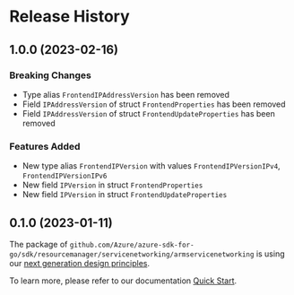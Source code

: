 # Release History

## 1.0.0 (2023-02-16)
### Breaking Changes

- Type alias `FrontendIPAddressVersion` has been removed
- Field `IPAddressVersion` of struct `FrontendProperties` has been removed
- Field `IPAddressVersion` of struct `FrontendUpdateProperties` has been removed

### Features Added

- New type alias `FrontendIPVersion` with values `FrontendIPVersionIPv4`, `FrontendIPVersionIPv6`
- New field `IPVersion` in struct `FrontendProperties`
- New field `IPVersion` in struct `FrontendUpdateProperties`


## 0.1.0 (2023-01-11)

The package of `github.com/Azure/azure-sdk-for-go/sdk/resourcemanager/servicenetworking/armservicenetworking` is using our [next generation design principles](https://azure.github.io/azure-sdk/general_introduction.html).

To learn more, please refer to our documentation [Quick Start](https://aka.ms/azsdk/go/mgmt).